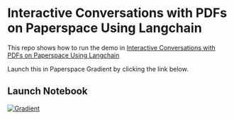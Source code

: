 # Interactive Conversations with PDFs on Paperspace Using Langchain

This repo shows how to run the demo in [Interactive Conversations with PDFs on Paperspace Using Langchain](https://hellopaperspace.ghost.io/ghost/#/editor/post/65eea4dde5136b00014b1d05)

Launch this in Paperspace Gradient by clicking the link below.

## Launch Notebook

[![Gradient](https://assets.paperspace.io/img/gradient-badge.svg)](https://console.paperspace.com/github/gradient-ai/langchain-demo/?machine=Free-GPU)
